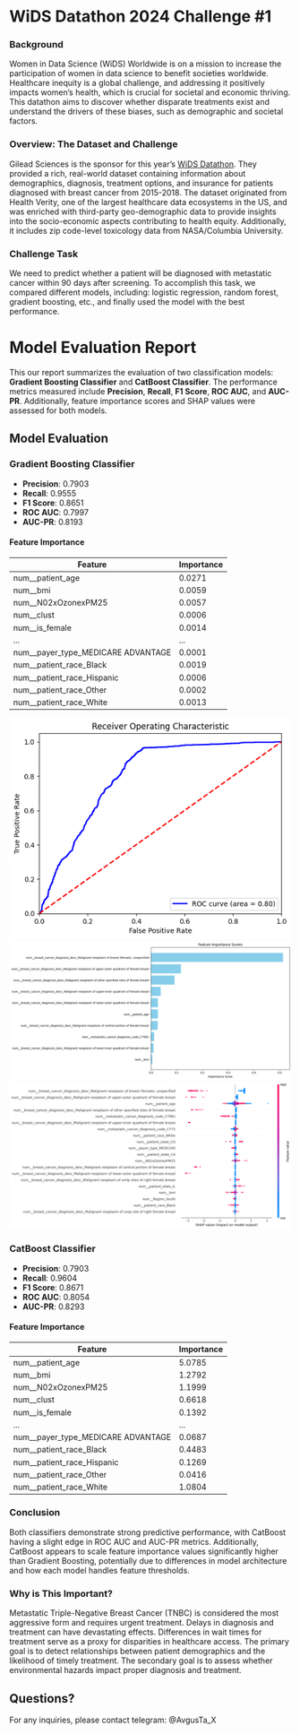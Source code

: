# WiDS Datathon 2024 Challenge #1

### Background

Women in Data Science (WiDS) Worldwide is on a mission to increase the participation of women in data science to benefit societies worldwide. Healthcare inequity is a global challenge, and addressing it positively impacts women’s health, which is crucial for societal and economic thriving. This datathon aims to discover whether disparate treatments exist and understand the drivers of these biases, such as demographic and societal factors.

### Overview: The Dataset and Challenge

Gilead Sciences is the sponsor for this year’s [WiDS Datathon](https://www.widsworldwide.org/learn/datathon/). They provided a rich, real-world dataset containing information about demographics, diagnosis, treatment options, and insurance for patients diagnosed with breast cancer from 2015-2018. The dataset originated from Health Verity, one of the largest healthcare data ecosystems in the US, and was enriched with third-party geo-demographic data to provide insights into the socio-economic aspects contributing to health equity. Additionally, it includes zip code-level toxicology data from NASA/Columbia University.

### Challenge Task

We need to predict whether a patient will be diagnosed with metastatic cancer within 90 days after screening.
To accomplish this task, we compared different models, including: logistic regression, random forest, gradient boosting, etc., and finally used the model with the best performance.


# Model Evaluation Report

This our report summarizes the evaluation of two classification models: **Gradient Boosting Classifier** and **CatBoost Classifier**. The performance metrics measured include **Precision**, **Recall**, **F1 Score**, **ROC AUC**, and **AUC-PR**. Additionally, feature importance scores and SHAP values were assessed for both models.

## Model Evaluation

### Gradient Boosting Classifier
- **Precision**: 0.7903
- **Recall**: 0.9555
- **F1 Score**: 0.8651
- **ROC AUC**: 0.7997
- **AUC-PR**: 0.8193

#### Feature Importance
| Feature | Importance |
|---------|------------|
| num__patient_age | 0.0271 |
| num__bmi | 0.0059 |
| num__N02xOzonexPM25 | 0.0057 |
| num__clust | 0.0006 |
| num__is_female | 0.0014 |
| ... | ... |
| num__payer_type_MEDICARE ADVANTAGE | 0.0001 |
| num__patient_race_Black | 0.0019 |
| num__patient_race_Hispanic | 0.0006 |
| num__patient_race_Other | 0.0002 |
| num__patient_race_White | 0.0013 |

![Model Evaluation Chart](Images/1.1.png)
![Model Evaluation Chart](Images/1.2.png)
![Model Evaluation Chart](Images/1.3.png)

### CatBoost Classifier
- **Precision**: 0.7903
- **Recall**: 0.9604
- **F1 Score**: 0.8671
- **ROC AUC**: 0.8054
- **AUC-PR**: 0.8293

#### Feature Importance
| Feature | Importance |
|---------|------------|
| num__patient_age | 5.0785 |
| num__bmi | 1.2792 |
| num__N02xOzonexPM25 | 1.1999 |
| num__clust | 0.6618 |
| num__is_female | 0.1392 |
| ... | ... |
| num__payer_type_MEDICARE ADVANTAGE | 0.0687 |
| num__patient_race_Black | 0.4483 |
| num__patient_race_Hispanic | 0.1269 |
| num__patient_race_Other | 0.0416 |
| num__patient_race_White | 1.0804 |

### Conclusion
Both classifiers demonstrate strong predictive performance, with CatBoost having a slight edge in ROC AUC and AUC-PR metrics. Additionally, CatBoost appears to scale feature importance values significantly higher than Gradient Boosting, potentially due to differences in model architecture and how each model handles feature thresholds.


### Why is This Important?

Metastatic Triple-Negative Breast Cancer (TNBC) is considered the most aggressive form and requires urgent treatment. Delays in diagnosis and treatment can have devastating effects. Differences in wait times for treatment serve as a proxy for disparities in healthcare access. The primary goal is to detect relationships between patient demographics and the likelihood of timely treatment. The secondary goal is to assess whether environmental hazards impact proper diagnosis and treatment.

## Questions?

For any inquiries, please contact telegram: @AvgusTa_X



